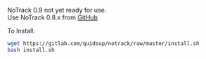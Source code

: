 NoTrack 0.9 not yet ready for use.  
Use NoTrack 0.8.x from [GitHub](https://github.com/quidsup/notrack)  
  
To Install:  
```bash
wget https://gitlab.com/quidsup/notrack/raw/master/install.sh
bash install.sh
```